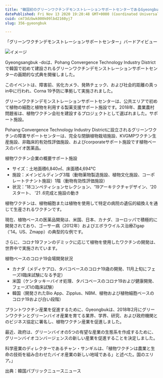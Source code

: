 ```yaml
---
title: "韓国初のグリーンワクチンデモンストレーションサポートセンターであるGyeongbuk州"
datePublished: Fri Nov 13 2020 19:20:48 GMT+0000 (Coordinated Universal Time)
cuid: cm73dzbwk000k09lbd2160yj7
slug: 356-gyeongbuk

---
```



「グリーンワクチンデモンストレーションサポートセンター」バードアイビュー

![イメージ](https://cdn.hashnode.com/res/hashnode/image/upload/v1739453966446/f7049e87-1382-4c8a-acbe-a9a4b0f3f93b.jpeg)

Gyeongsangbuk -doは、Pohang Convergence Technology Industry Districtで韓国で初めて建設されるグリーンワクチンデモンストレーションサポートセンターの画期的な式典を開催しました。

このイベントは、障害前、劣化カメラ、発熱チェック、および社会的距離の真っin中に行われ、Corna 19予防に準拠して実施されました。

グリーンワクチンデモンストレーションサポートセンターは、公共エリアで初めて植物の細胞と植物を利用する製薬支援サポート施設です。2018年、農業農村問題省は、植物ワクチン会社を建設するプロジェクトとして選ばれました。サポート施設。

Pohang Convergence Technology Industry Districtに設立されるグリーンワクチンの障害サポートセンターは、完全な閉鎖植物栽培施設、KVGMPワクチン生産施設、非臨床的有効性評価施設、およびcorporateサポート施設です植物ベースのバイオ医薬品。

植物ワクチン企業の概要サポート施設

- サイズ：土地面積6,840㎡、床面積4,694℃
- 施設：メインビルディング3階（動物薬物製造施設、植物文化施設、コーポレートテナント施設）1階（動物有効性評価施設）
- 状況：'18コンペティションセレクション、'19アーキテクチャデザイン、'20スタート、 '21 .6完成と施設の動き

植物ワクチンは、植物細胞または植物を使用して特定の病院の遺伝的組換えを通じて生産されるワクチンです。

現在、植物ベースの医薬品開発は、米国、日本、カナダ、ヨーロッパで積極的に開発されており、ゴーサー病（2012年）およびエボラウイルス治療Zigap（'14。US、Zmapp）の典型的な例です。

さらに、コロナ19ファンのデミックに応じて植物を使用したワクチンの開発は、世界中で実施されています。

植物ベースのコロナ19会場開発状況

- カナダ（メディケアロ、タバコベースのコロナ19歳の開発、11月上旬にフェーズII臨床試験になる予定）
- 米国（ケンタッキーバイオ処理、タバコベースのコロナ19および健康開発、フェーズ1の臨床試験）
- 韓国（開発されたBio App、Zipplus、NBM、植物および植物細胞ベースのコロナ19および白い段階）

プラントワクチン産業を促進するために、Gyeongbukは、2018年2月にグリーンワクチンとグリーンバイオ産業を育てる業界、学界、研究、および政府機関とのビジネス協定に署名し、植物ワクチン産業を促進しました。

最近、政府は、グリーンバイオの5つの有望な産業の生態系を作成するために、グリーンバイオコンバージェンスの新しい産業を促進することを決定しました。

科学産業のディレクターであるチャン・サンギルは、「植物ワクチンは農業と生命の技術を組み合わせたバイオ産業の新しい地域である」と述べた。国のエリア。」

出典：韓国パブリックニュースニュース
